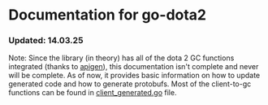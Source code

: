 # Documentation for go-dota2
### Updated: 14.03.25
Note: Since the library (in theory) has all of the dota 2 GC functions integrated (thanks to [apigen](https://github.com/voltageeee/go-dota2/tree/master/apigen)), this documentation isn't complete and never will be complete. As of now, it provides basic information on how to update generated code and how to generate protobufs.
Most of the client-to-gc functions can be found in [client_generated.go](https://github.com/voltageeee/go-dota2/blob/master/client_generated.go) file.

